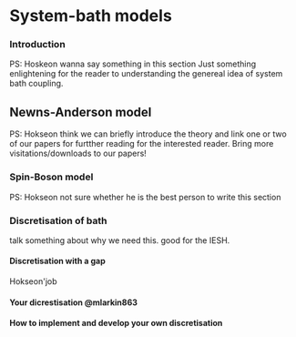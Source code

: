 # System-bath models




### Introduction
PS: Hoskeon wanna say something in this section Just something enlightening for the reader to understanding the genereal idea of system bath coupling.





## Newns-Anderson model

PS: Hokseon think we can briefly introduce the theory and link one or two of our papers for furtther reading for the interested reader. Bring more visitations/downloads to our papers!

### Spin-Boson model
PS: Hokseon not sure whether he is the best person to write this section


### Discretisation of bath 
talk something about why we need this. good for the IESH.

#### Discretisation with a gap
Hokseon'job
#### Your dicrestisation @mlarkin863

#### How to implement and develop your own discretisation


